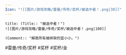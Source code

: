 ```yaml
---
Icon: "![[图片/游戏攻略/雷曼/传奇/奖杯/被选中者！.png|30]]"
---
```

```ad-common-gold-trophy
title: (Title:: "被选中者！")
![[图片/游戏攻略/雷曼/传奇/奖杯/被选中者！.png|100]]

(Comment:: "解救所有被绑架的蓝小小。")
```

#雷曼/传奇/奖杯 #奖杯 #奖杯/金
